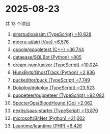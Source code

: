 # 2025-08-23

共 13 个项目

<!-- BEGIN GITHUB -->
<!-- 最后更新时间 2025-08-23 15:08:06 +0800 -->
1. [simstudioai/sim (TypeScript) ⭐10,828](https://github.com/simstudioai/sim)
1. [moeru-ai/airi (Vue) ⭐6,576](https://github.com/moeru-ai/airi)
1. [google/googletest (C++) ⭐36,744](https://github.com/google/googletest)
1. [dataease/SQLBot (Python) ⭐805](https://github.com/dataease/SQLBot)
1. [dream-num/univer (TypeScript) ⭐10,024](https://github.com/dream-num/univer)
1. [HunxByts/GhostTrack (Python) ⭐2,936](https://github.com/HunxByts/GhostTrack)
1. [puckeditor/puck (TypeScript) ⭐7,749](https://github.com/puckeditor/puck)
1. [Dokploy/dokploy (TypeScript) ⭐23,523](https://github.com/Dokploy/dokploy)
1. [puppeteer/puppeteer (TypeScript) ⭐92,082](https://github.com/puppeteer/puppeteer)
1. [SpecterOps/BloodHound (Go) ⭐2,062](https://github.com/SpecterOps/BloodHound)
1. [nextjs/saas-starter (TypeScript) ⭐13,870](https://github.com/nextjs/saas-starter)
1. [microsoft/BitNet (Python) ⭐21,002](https://github.com/microsoft/BitNet)
1. [Leantime/leantime (PHP) ⭐6,426](https://github.com/Leantime/leantime)
<!-- END GITHUB -->